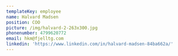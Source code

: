 ```yaml
---
templateKey: employee
name: Halvard Madsen
position: COO
picture: /img/halvard-2-263x300.jpg
phonenumber: 4799620772
email: hkm@fjelltg.com
linkedin: 'https://www.linkedin.com/in/halvard-madsen-84ba662a/'
---
```


